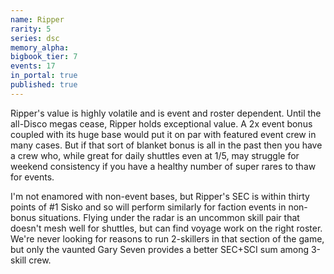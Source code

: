 ```yaml
---
name: Ripper
rarity: 5
series: dsc
memory_alpha:
bigbook_tier: 7
events: 17
in_portal: true
published: true
---
```


Ripper's value is highly volatile and is event and roster dependent. Until the all-Disco megas cease, Ripper holds exceptional value. A 2x event bonus coupled with its huge base would put it on par with featured event crew in many cases. But if that sort of blanket bonus is all in the past then you have a crew who, while great for daily shuttles even at 1/5, may struggle for weekend consistency if you have a healthy number of super rares to thaw for events.

I'm not enamored with non-event bases, but Ripper's SEC is within thirty points of #1 Sisko and so will perform similarly for faction events in non-bonus situations. Flying under the radar is an uncommon skill pair that doesn't mesh well for shuttles, but can find voyage work on the right roster. We're never looking for reasons to run 2-skillers in that section of the game, but only the vaunted Gary Seven provides a better SEC+SCI sum among 3-skill crew. 
